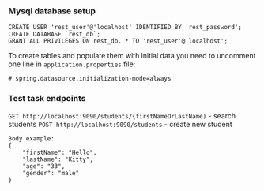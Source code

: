 ### Mysql database setup

```
CREATE USER 'rest_user'@'localhost' IDENTIFIED BY 'rest_password';
CREATE DATABASE `rest_db`;
GRANT ALL PRIVILEGES ON rest_db. * TO 'rest_user'@'localhost';
```

To create tables and populate them with initial data you need to uncomment one line in
`application.properties` file:
```
# spring.datasource.initialization-mode=always
```

### Test task endpoints

`GET http://localhost:9090/students/{firstNameOrLastName)` - search students
`POST http://localhost:9090/students` - create new student
```
Body example:
{
    "firstName": "Hello",
    "lastName": "Kitty",
    "age": "33",
    "gender": "male"
}
```